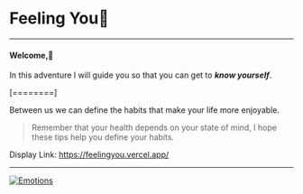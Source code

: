 # **Feeling You**🧠
------------
#### Welcome,👋

In this adventure I will guide you so that you can get to ***know yourself***.

[========]


Between us we can define the habits that make your life more enjoyable.


> Remember that your health depends on your state of mind,  I hope these tips help you define your habits.

Display Link: https://feelingyou.vercel.app/

------------

[![Emotions](https://images.pexels.com/photos/3612885/pexels-photo-3612885.jpeg?auto=compress&cs=tinysrgb&w=1260&h=750&dpr=1 "Emotions")](https://images.pexels.com/photos/3612885/pexels-photo-3612885.jpeg?auto=compress&cs=tinysrgb&w=1260&h=750&dpr=1 "Emotions")
